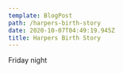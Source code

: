 ```yaml
---
template: BlogPost
path: /harpers-birth-story
date: 2020-10-07T04:49:19.945Z
title: Harpers Birth Story
---
```

Friday night
